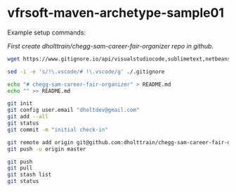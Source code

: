 # vfrsoft-maven-archetype-sample01

Example setup commands:

*First create dholttrain/chegg-sam-career-fair-organizer repo in github.*

``` bash
wget https://www.gitignore.io/api/visualstudiocode,sublimetext,netbeans,maven,linux,java,intellij+iml,intellij+all,intellij,eclipse --output-document=".gitignore"

sed -i -e 's/!\.vscode/# !\.vscode/g' ./.gitignore

echo "# chegg-sam-career-fair-organizer" > README.md
echo "" >> README.md

git init
git config user.email "dholtdev@gmail.com"
git add --all
git status
git commit -m "initial check-in"

git remote add origin git@github.com:dholttrain/chegg-sam-career-fair-organizer.git
git push -u origin master

git push
git pull
git stash list
git status
```
